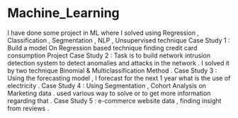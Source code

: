 # Machine_Learning
I have done some project in ML where I solved using Regression , Classification , Segmentation , NLP , Unsupervised technique
Case Study 1 : Build a model On Regression based technique finding credit card consumption Project
Case Study 2 : Task is to build network intrusion detection system to detect anomalies and attacks in the network .
I solved it by two technique Binomial & Multiclassification Method .
Case Study 3 : Using the forecasting model , I forecast for the next 1 year what is the use of electricity .
Case Study 4 : Using Segmentation , Cohort Analysis on Marketing data . used various way to solve or to get more information regarding that .
Case Study 5 : e-commerce website data , finding insight from reviews .
